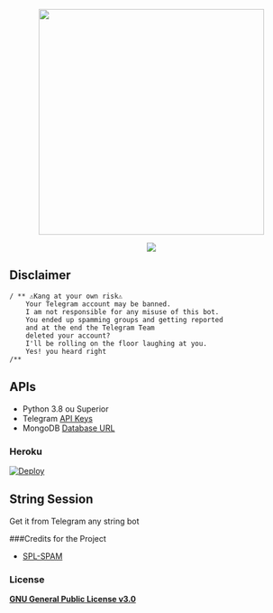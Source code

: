 <p align="center">
<a href="https://t.me/RabbitxUserbot"><img src="https://telegra.ph//file/2eaa580b342a1b81342fe.jpg" width="400" height="400"/>
</p>
<p align="center">
<a href="https://t.me/rabbitxuserbot"><img src="https://img.shields.io/badge/Join-Telegram%20Group-red.svg?style=flat-square&logo=Telegram"></a>

</p>

## Disclaimer
```
/ ** ⚠️Kang at your own risk⚠️
    Your Telegram account may be banned.
    I am not responsible for any misuse of this bot.
    You ended up spamming groups and getting reported
    and at the end the Telegram Team
    deleted your account?
    I'll be rolling on the floor laughing at you.
    Yes! you heard right
/**
```

## APIs 
* Python 3.8 ou Superior
* Telegram [API Keys](https://my.telegram.org/apps)
* MongoDB [Database URL](https://cloud.mongodb.com/)

### Heroku
[![Deploy](https://www.herokucdn.com/deploy/button.svg)](https://heroku.com/deploy?template=https://github.com/Geektyper/Rabbitx-ub)

## String Session

Get it from Telegram any string bot

###Credits for the Project
* [SPL-SPAM](https://github.com/code-rgb/USERGE-X)

###  License
[**GNU General Public License v3.0**](https://github.com/Geektyper/RabbitX-ub/License)
